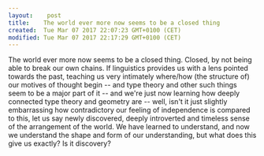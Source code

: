 ```yaml
---
layout:    post
title:    The world ever more now seems to be a closed thing
created:  Tue Mar 07 2017 22:07:23 GMT+0100 (CET)
modified: Tue Mar 07 2017 22:17:29 GMT+0100 (CET)
---
```


The world ever more now seems to be a closed thing. Closed, by not being able to break our own chains. If linguistics provides us with a lens pointed towards the past, teaching us very intimately where/how (the structure of) our motives of thought begin -- and type theory and other such things seem to be a major part of it -- and we're just now learning how deeply connected type theory and geometry are -- well, isn't it just slightly embarrassing how contradictory our feeling of independence is compared to this, let us say newly discovered, deeply introverted and timeless sense of the arrangement of the world. We have learned to understand, and now we understand the shape and form of our understanding, but what does this give us exactly? Is it discovery? 